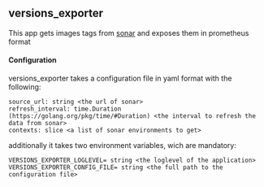 ## versions_exporter

This app gets images tags from [sonar](https://stash.lapresse.ca/projects/DOCKER/repos/sonar/browse) and exposes them in prometheus format

#### Configuration

versions_exporter takes a configuration file in yaml format with the following:
```
source_url: string <the url of sonar>
refresh_interval: time.Duration (https://golang.org/pkg/time/#Duration) <the interval to refresh the data from sonar>
contexts: slice <a list of sonar environments to get>
```
additionally it takes two environment variables, wich are mandatory:
```
VERSIONS_EXPORTER_LOGLEVEL= string <the loglevel of the application>
VERSIONS_EXPORTER_CONFIG_FILE= string <the full path to the configuration file>
```